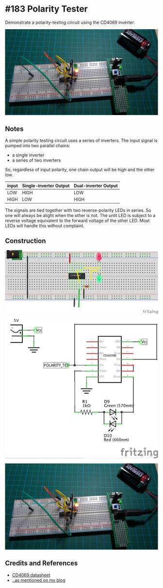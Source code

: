 # #183 Polarity Tester

Demonstrate a polarity-testing circuit using the CD4069 inverter.

![The Build](./assets/PolarityTester_build.jpg?raw=true)

## Notes

A simple polarity testing circuit uses a series of inverters.
The input signal is pumped into two parallel chains:

* a single inverter
* a series of two inverters

So, regardless of input polarity, one chain output will be high and the other low.

| input | Single-inverter Output | Dual-inverter Output |
|-------|------------------------|----------------------|
| LOW   | HIGH                   | LOW                  |
| HIGH  | LOW                    | HIGH                 |

The signals are tied together with two reverse-polarity LEDs in series. So one will always be alight when the other is not.
The unlit LED is subject to a reverse voltage equivalent to the forward voltage of the other LED. Most LEDs will handle this without complaint.

## Construction

![Breadboard](./assets/PolarityTester_bb.jpg?raw=true)

![The Schematic](./assets/PolarityTester_schematic.jpg?raw=true)

![The Build](./assets/PolarityTester_build.jpg?raw=true)

## Credits and References

* [CD4069 datasheet](https://www.futurlec.com/4000Series/CD4069.shtml)
* [..as mentioned on my blog](https://blog.tardate.com/2016/02/littlearduinoprojects183-polarity.html)
